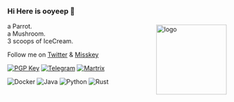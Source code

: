 ### Hi Here is ooyeep 👋

<img src="https://github-readme-stats.vercel.app/api?username=ooyeep&show_icons=true&bg_color=30,e96443,904e95&title_color=fff&text_color=fff" alt="logo" height="160" align="right" style="margin: 5px; margin-bottom: 20px;" />

a Parrot.  
a Mushroom.   
3 scoops of IceCream.  

Follow me on [Twitter](https://twitter.com/ooyeep) & [Misskey](https://nya.one/ooyeep)

[![PGP Key](https://img.shields.io/badge/-PGPkey-0093DD?logo=GNU%20Privacy%20Guard&labelColor=0093DD&logoColor=fff)](https://github.com/ooyeep.gpg)
[![Telegram](https://img.shields.io/badge/-Telegram-2CA5E0?logo=Telegram&labelColor=2CA5E0&logoColor=fff)](https://t.me/ooyeep)
[![Martrix](https://img.shields.io/badge/matrix-000000?style=flat-square&logo=Matrix&logoColor=white)](https://matrix.to/#/@ooyeep:nya.one)

![Docker](https://img.shields.io/badge/Docker-2496ED?style=flat-square&logo=docker&logoColor=ffffff)
![Java](https://img.shields.io/badge/-Java-007396?style=flat-square&logo=java&logoColor=ffffff)
![Python](https://img.shields.io/badge/-Python-3776AB?style=flat-square&logo=python&logoColor=ffffff)
![Rust](https://img.shields.io/badge/Rust-000000?style=flat-square&logo=rust&logoColor=white)

